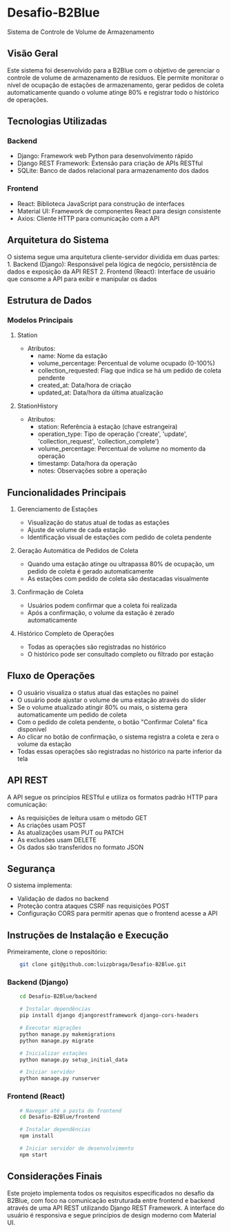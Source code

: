 # Desafio-B2Blue
Sistema de Controle de Volume de Armazenamento
## Visão Geral
Este sistema foi desenvolvido para a B2Blue com o objetivo de gerenciar o controle de volume de armazenamento de resíduos. Ele permite monitorar o nível de ocupação de estações de armazenamento, gerar pedidos de coleta automaticamente quando o volume atinge 80% e registrar todo o histórico de operações.

## Tecnologias Utilizadas
### Backend
- Django: Framework web Python para desenvolvimento rápido
- Django REST Framework: Extensão para criação de APIs RESTful
- SQLite: Banco de dados relacional para armazenamento dos dados

### Frontend
- React: Biblioteca JavaScript para construção de interfaces
- Material UI: Framework de componentes React para design consistente
- Axios: Cliente HTTP para comunicação com a API

## Arquitetura do Sistema
O sistema segue uma arquitetura cliente-servidor dividida em duas partes:
    1. Backend (Django): Responsável pela lógica de negócio, persistência de dados e exposição da API REST
    2. Frontend (React): Interface de usuário que consome a API para exibir e manipular os dados

## Estrutura de Dados
### Modelos Principais

1. Station
    - Atributos:
        - name: Nome da estação
        - volume_percentage: Percentual de volume ocupado (0-100%)
        - collection_requested: Flag que indica se há um pedido de coleta pendente
        - created_at: Data/hora de criação
        - updated_at: Data/hora da última atualização

2. StationHistory
    - Atributos:
        - station: Referência à estação (chave estrangeira)
        - operation_type: Tipo de operação ('create', 'update', 'collection_request', 'collection_complete')
        - volume_percentage: Percentual de volume no momento da operação
        - timestamp: Data/hora da operação
        - notes: Observações sobre a operação

## Funcionalidades Principais

1. Gerenciamento de Estações
    - Visualização do status atual de todas as estações
    - Ajuste de volume de cada estação
    - Identificação visual de estações com pedido de coleta pendente

2. Geração Automática de Pedidos de Coleta
    - Quando uma estação atinge ou ultrapassa 80% de ocupação, um pedido de coleta é gerado automaticamente
    - As estações com pedido de coleta são destacadas visualmente

3. Confirmação de Coleta
    - Usuários podem confirmar que a coleta foi realizada
    - Após a confirmação, o volume da estação é zerado automaticamente

4. Histórico Completo de Operações
    - Todas as operações são registradas no histórico
    - O histórico pode ser consultado completo ou filtrado por estação



## Fluxo de Operações
- O usuário visualiza o status atual das estações no painel
- O usuário pode ajustar o volume de uma estação através do slider
- Se o volume atualizado atingir 80% ou mais, o sistema gera automaticamente um pedido de coleta
- Com o pedido de coleta pendente, o botão "Confirmar Coleta" fica disponível
- Ao clicar no botão de confirmação, o sistema registra a coleta e zera o volume da estação
- Todas essas operações são registradas no histórico na parte inferior da tela

## API REST
A API segue os princípios RESTful e utiliza os formatos padrão HTTP para comunicação:
- As requisições de leitura usam o método GET
- As criações usam POST
- As atualizações usam PUT ou PATCH
- As exclusões usam DELETE
- Os dados são transferidos no formato JSON

## Segurança
O sistema implementa:
- Validação de dados no backend
- Proteção contra ataques CSRF nas requisições POST
- Configuração CORS para permitir apenas que o frontend acesse a API

## Instruções de Instalação e Execução
Primeiramente, clone o repositório: 
```sh
    git clone git@github.com:luizpbraga/Desafio-B2Blue.git
```
### Backend (Django)
```sh
    cd Desafio-B2Blue/backend

    # Instalar dependências
    pip install django djangorestframework django-cors-headers

    # Executar migrações
    python manage.py makemigrations
    python manage.py migrate

    # Inicializar estações
    python manage.py setup_initial_data

    # Iniciar servidor
    python manage.py runserver
```

### Frontend (React)
```sh
    # Navegar até a pasta do frontend
    cd Desafio-B2Blue/frontend

    # Instalar dependências
    npm install

    # Iniciar servidor de desenvolvimento
    npm start
```

## Considerações Finais
Este projeto implementa todos os requisitos especificados no desafio da B2Blue, com foco na comunicação estruturada entre frontend e backend através de uma API REST utilizando Django REST Framework. A interface do usuário é responsiva e segue princípios de design moderno com Material UI.
